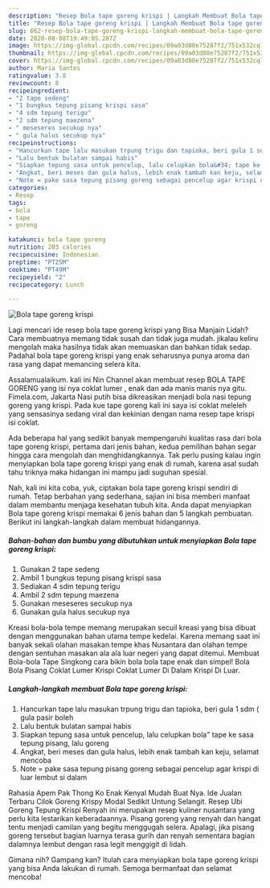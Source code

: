 ```yaml
---
description: "Resep Bola tape goreng krispi | Langkah Membuat Bola tape goreng krispi Yang Enak Dan Mudah"
title: "Resep Bola tape goreng krispi | Langkah Membuat Bola tape goreng krispi Yang Enak Dan Mudah"
slug: 662-resep-bola-tape-goreng-krispi-langkah-membuat-bola-tape-goreng-krispi-yang-enak-dan-mudah
date: 2020-08-08T19:49:05.287Z
image: https://img-global.cpcdn.com/recipes/09a03d80e75287f2/751x532cq70/bola-tape-goreng-krispi-foto-resep-utama.jpg
thumbnail: https://img-global.cpcdn.com/recipes/09a03d80e75287f2/751x532cq70/bola-tape-goreng-krispi-foto-resep-utama.jpg
cover: https://img-global.cpcdn.com/recipes/09a03d80e75287f2/751x532cq70/bola-tape-goreng-krispi-foto-resep-utama.jpg
author: Maria Santos
ratingvalue: 3.8
reviewcount: 8
recipeingredient:
- "2 tape sedeng"
- "1 bungkus tepung pisang krispi sasa"
- "4 sdm tepung terigu"
- "2 sdm tepung maezena"
- " meseseres secukup nya"
- " gula halus secukup nya"
recipeinstructions:
- "Hancurkan tape lalu masukan trpung trigu dan tapioka, beri gula 1 sdm ( gula pasir boleh"
- "Lalu bentuk bulatan sampai habis"
- "Siapkan tepung sasa untuk pencelup, lalu celupkan bola&#34; tape ke sasa tepung pisang, lalu goreng"
- "Angkat, beri meses dan gula halus, lebih enak tambah kan keju, selamat mencoba"
- "Note = pake sasa tepung pisang goreng sebagai pencelup agar krispi di luar lembut si dalam"
categories:
- Resep
tags:
- bola
- tape
- goreng

katakunci: bola tape goreng 
nutrition: 203 calories
recipecuisine: Indonesian
preptime: "PT25M"
cooktime: "PT49M"
recipeyield: "2"
recipecategory: Lunch

---
```



![Bola tape goreng krispi](https://img-global.cpcdn.com/recipes/09a03d80e75287f2/751x532cq70/bola-tape-goreng-krispi-foto-resep-utama.jpg)

Lagi mencari ide resep bola tape goreng krispi yang Bisa Manjain Lidah? Cara membuatnya memang tidak susah dan tidak juga mudah. jikalau keliru mengolah maka hasilnya tidak akan memuaskan dan bahkan tidak sedap. Padahal bola tape goreng krispi yang enak seharusnya punya aroma dan rasa yang dapat memancing selera kita.

Assalamualaikum. kali ini Nin Channel akan membuat resep BOLA TAPE GORENG yang isi nya coklat lumer , enak dan ada manis manis nya gitu. Fimela.com, Jakarta Nasi putih bisa dikreasikan menjadi bola nasi tepung goreng yang krispi. Pada kue tape goreng kali ini saya isi coklat meleleh yang sensasinya sedang viral dan kekinian dengan nama resep tape krispi isi coklat.

Ada beberapa hal yang sedikit banyak mempengaruhi kualitas rasa dari bola tape goreng krispi, pertama dari jenis bahan, kedua pemilihan bahan segar hingga cara mengolah dan menghidangkannya. Tak perlu pusing kalau ingin menyiapkan bola tape goreng krispi yang enak di rumah, karena asal sudah tahu triknya maka hidangan ini mampu jadi suguhan spesial.


Nah, kali ini kita coba, yuk, ciptakan bola tape goreng krispi sendiri di rumah. Tetap berbahan yang sederhana, sajian ini bisa memberi manfaat dalam membantu menjaga kesehatan tubuh kita. Anda dapat menyiapkan Bola tape goreng krispi memakai 6 jenis bahan dan 5 langkah pembuatan. Berikut ini langkah-langkah dalam membuat hidangannya.

<!--inarticleads1-->

##### Bahan-bahan dan bumbu yang dibutuhkan untuk menyiapkan Bola tape goreng krispi:

1. Gunakan 2 tape sedeng
1. Ambil 1 bungkus tepung pisang krispi sasa
1. Sediakan 4 sdm tepung terigu
1. Ambil 2 sdm tepung maezena
1. Gunakan  meseseres secukup nya
1. Gunakan  gula halus secukup nya


Kreasi bola-bola tempe memang merupakan secuil kreasi yang bisa dibuat dengan menggunakan bahan utama tempe kedelai. Karena memang saat ini banyak sekali olahan masakan tempe khas Nusantara dan olahan tempe dengan sentuhan masakan ala ala luar negeri yang dapat ditemui. Membuat Bola-bola Tape Singkong cara bikin bola bola tape enak dan simpel! Bola Bola Pisang Coklat Lumer Krispi Coklat Lumer Di Dalam Krispi Di Luar. 

<!--inarticleads2-->

##### Langkah-langkah membuat Bola tape goreng krispi:

1. Hancurkan tape lalu masukan trpung trigu dan tapioka, beri gula 1 sdm ( gula pasir boleh
1. Lalu bentuk bulatan sampai habis
1. Siapkan tepung sasa untuk pencelup, lalu celupkan bola&#34; tape ke sasa tepung pisang, lalu goreng
1. Angkat, beri meses dan gula halus, lebih enak tambah kan keju, selamat mencoba
1. Note = pake sasa tepung pisang goreng sebagai pencelup agar krispi di luar lembut si dalam


Rahasia Apem Pak Thong Ko Enak Kenyal Mudah Buat Nya. Ide Jualan Terbaru Cilok Goreng Krispy Modal Sedikit Untung Selangit. Resep Ubi Goreng Tepung Krispi Renyah ini merupakan resep kuliner nusantara yang perlu kita lestarikan keberadaannya. Pisang goreng yang renyah dan hangat tentu menjadi camilan yang begitu menggugah selera. Apalagi, jika pisang goreng tersebut bagian luarnya terasa gurih dan renyah sementara bagian dalamnya lembut dengan rasa legit menggigit di lidah. 

Gimana nih? Gampang kan? Itulah cara menyiapkan bola tape goreng krispi yang bisa Anda lakukan di rumah. Semoga bermanfaat dan selamat mencoba!
